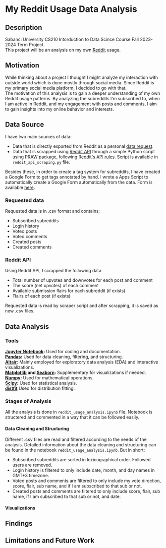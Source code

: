 # My Reddit Usage Data Analysis

## Description

Sabancı University CS210 Intorduction to Data Scince Course Fall 2023-2024 Term Project.  
This project will be an analysis on my own <a href="https://www.reddit.com/" target="_blank">Reddit</a> usage.

## Motivation

While thinking about a project I thought I might analyze my interaction with outside world which is done mostly through social media. Since Reddit is my primary social media platform, I decided to go with that.  
The motivation of this analysis is to gain a deeper understanding of my own Reddit usage patterns. By analyzing the subreddits I'm subscribed to, when I am active in Reddit, and my engagement with posts and comments, I aim to gain insights into my online behavior and interests.

## Data Source

I have two main sources of data:

-   Data that is directly exported from Reddit as a personal [data request](https://www.reddit.com/settings/data-request).
-   Data that is scrapped using [Reddit API](https://www.reddit.com/dev/api/) through a simple Python script using [PRAW](https://github.com/praw-dev/praw) package, following [Reddit's API rules](https://github.com/reddit/reddit/wiki/API). Script is available in `reddit_api_scraping.py` file.

Besides these, in order to create a tag system for subreddits, I have created a Google Form to get tags annotated by hand. I wrote a Apps Script to automatically create a Google Form automatically from the data. Form is available [here](https://forms.gle/cKnMTpAyFxGkHKVy5).

### Requested data

Requested data is in .csv format and contains:

-   Subscribed subreddits
-   Login history
-   Voted posts
-   Voted comments
-   Created posts
-   Created comments

### Reddit API

Using Reddit API, I scrapped the following data:

-   Total number of upvotes and downvotes for each post and comment
-   The score (net upvotes) of each comment
-   Available submission flairs for each subreddit (if exists)
-   Flairs of each post (if exists)

Requested data is read by scraper script and after scrapping, it is saved as new .csv files.

## Data Analysis

### Tools

**[Jupyter Notebook](https://jupyter.org/):** Used for coding and documentation.  
**[Pandas](https://pandas.pydata.org/):** Used for data cleaning, filtering, and structuring.  
**[Altair](https://altair-viz.github.io/index.html):** Mainly employed for exploratory data analysis (EDA) and interactive visualizations.  
**[Matplotlib](https://matplotlib.org/) and [Seaborn](https://seaborn.pydata.org/):** Supplementary for visualizations if needed.  
**[Numpy](https://numpy.org/):** Used for mathematical operations.  
**[Scipy](https://www.scipy.org/):** Used for statistical analysis.  
**[distfit](https://github.com/erdogant/distfit)** Used for distribution   fitting.


### Stages of Analysis

All the analysis is done in `reddit_usage_analysis.ipynb` file. Notebook is structered and commented in a way that it can be followed easily.

#### Data Cleaning and Structuring

Different .csv files are read and filtered according to the needs of the analysis. Detailed information about the data cleaning and structuring can be found in the notebook `reddit_usage_analysis.ipynb`. But in short:

-   Subscribed subreddits are sorted in lexicographical order. Followed users are removed.
-   Login history is filtered to only include date, month, and day names in GMT+3 timezone.
-   Voted posts and comments are filtered to only include my vote direction, score, flair, sub name, and if I am subscribed to that sub or not.
-   Created posts and comments are filtered to only include score, flair, sub name, if I am subscribed to that sub or not, and date.

#### Visualizations

## Findings

<!-- Template from ChatGPT
Through this analysis, I discovered:

Patterns in subreddit subscriptions and correlations with personal interests or activities.
Insights into my online behavior based on login times and comparison with my class schedule.
Voting patterns on posts/comments, including frequency and preferences based on flairs and vote counts.
Self-reflection on my own contributions through posts/comments and their respective flairs/vote counts.
-->

## Limitations and Future Work

<!-- Template from ChatGPT
Limitations
Data Completeness: Reliability of data collected through APIs and personal data requests might have limitations or missing elements.
Subjectivity: Human annotations may have subjective biases affecting the accuracy of subreddit tags and flairs.
Future Work
Enhanced Data Collection: Implement improved methods to collect more comprehensive and accurate data, reducing missing elements.
Advanced Analysis Techniques: Explore machine learning or advanced analytical methods for deeper insights into behavior patterns.
Longitudinal Analysis: Conduct analysis over a more extended period to observe changes in behavior and interests over time
-->
